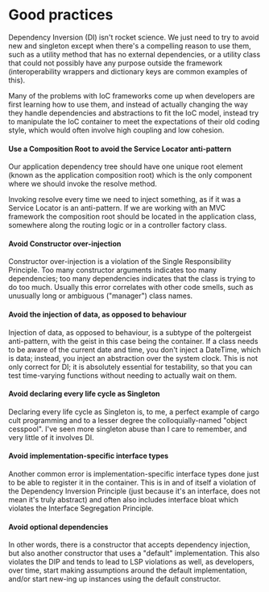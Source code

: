 # Good practices

Dependency Inversion (DI) isn't rocket science. 
We just need to try to avoid new and singleton except when there's a compelling reason to use them, 
such as a utility method that has no external dependencies, or a utility class that could not possibly 
have any purpose outside the framework (interoperability wrappers and dictionary keys are common examples of this).

Many of the problems with IoC frameworks come up when developers are first learning how to use them, 
and instead of actually changing the way they handle dependencies and abstractions to fit the IoC model, 
instead try to manipulate the IoC container to meet the expectations of their old coding style, which 
would often involve high coupling and low cohesion.

#### Use a Composition Root to avoid the Service Locator anti-pattern

Our application dependency tree should have one unique root element (known as the application composition 
root) which is the only component where we should invoke the resolve method.

Invoking resolve every time we need to inject something, as if it was a Service Locator is an anti-pattern. 
If we are working with an MVC framework the composition root should be located in the application class, 
somewhere along the routing logic or in a controller factory class.

#### Avoid Constructor over-injection

Constructor over-injection is a violation of the Single Responsibility Principle. Too many constructor 
arguments indicates too many dependencies; too many dependencies indicates that the class is trying to 
do too much. Usually this error correlates with other code smells, such as unusually long or 
ambiguous ("manager") class names.

#### Avoid the injection of data, as opposed to behaviour

Injection of data, as opposed to behaviour, is a subtype of the poltergeist anti-pattern, 
with the geist in this case being the container. If a class needs to be aware of the current 
date and time, you don't inject a DateTime, which is data; instead, you inject an abstraction 
over the system clock. This is not only correct for DI; it is absolutely essential for testability, 
so that you can test time-varying functions without needing to actually wait on them.

#### Avoid declaring every life cycle as Singleton

Declaring every life cycle as Singleton is, to me, a perfect example of cargo cult programming and to 
a lesser degree the colloquially-named "object cesspool". I've seen more singleton abuse than I care 
to remember, and very little of it involves DI.

#### Avoid implementation-specific interface types

Another common error is implementation-specific interface types done just to be able to register it in 
the container. This is in and of itself a violation of the Dependency Inversion Principle (just because 
it's an interface, does not mean it's truly abstract) and often also includes interface bloat which 
violates the Interface Segregation Principle.

#### Avoid optional dependencies

In other words, there is a constructor that accepts dependency injection, but also another constructor 
that uses a "default" implementation. This also violates the DIP and tends to lead to LSP violations 
as well, as developers, over time, start making assumptions around the default implementation, and/or 
start new-ing up instances using the default constructor.
